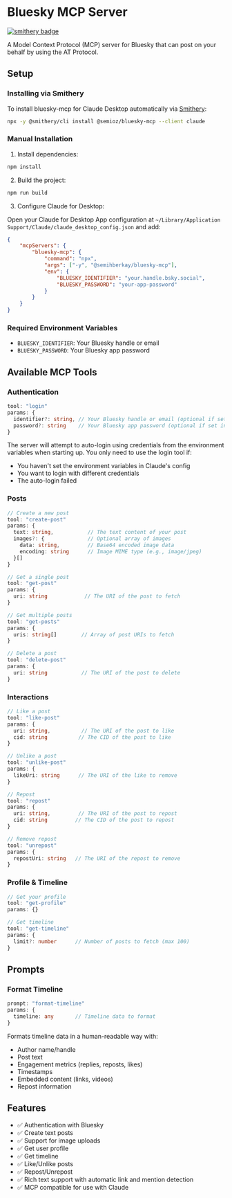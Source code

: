 # Bluesky MCP Server

[![smithery badge](https://smithery.ai/badge/@semioz/bluesky-mcp)](https://smithery.ai/server/@semioz/bluesky-mcp)

A Model Context Protocol (MCP) server for Bluesky that can post on your behalf by using the AT Protocol.

## Setup

### Installing via Smithery

To install bluesky-mcp for Claude Desktop automatically via [Smithery](https://smithery.ai/server/@semioz/bluesky-mcp):

```bash
npx -y @smithery/cli install @semioz/bluesky-mcp --client claude
```

### Manual Installation

1. Install dependencies:
```bash
npm install
```

2. Build the project:
```bash
npm run build
```

3. Configure Claude for Desktop:

Open your Claude for Desktop App configuration at `~/Library/Application Support/Claude/claude_desktop_config.json` and add:

```json
{
    "mcpServers": {
        "bluesky-mcp": {
            "command": "npx",
            "args": ["-y", "@semihberkay/bluesky-mcp"],
            "env": {
                "BLUESKY_IDENTIFIER": "your.handle.bsky.social",
                "BLUESKY_PASSWORD": "your-app-password"
            }
        }
    }
}
```

### Required Environment Variables
- `BLUESKY_IDENTIFIER`: Your Bluesky handle or email
- `BLUESKY_PASSWORD`: Your Bluesky app password

## Available MCP Tools

### Authentication
```typescript
tool: "login"
params: {
  identifier?: string, // Your Bluesky handle or email (optional if set in env)
  password?: string    // Your Bluesky app password (optional if set in env)
}
```
The server will attempt to auto-login using credentials from the environment variables when starting up. You only need to use the login tool if:
- You haven't set the environment variables in Claude's config
- You want to login with different credentials
- The auto-login failed

### Posts
```typescript
// Create a new post
tool: "create-post"
params: {
  text: string,           // The text content of your post
  images?: {              // Optional array of images
    data: string,         // Base64 encoded image data
    encoding: string      // Image MIME type (e.g., image/jpeg)
  }[]
}

// Get a single post
tool: "get-post"
params: {
  uri: string            // The URI of the post to fetch
}

// Get multiple posts
tool: "get-posts"
params: {
  uris: string[]        // Array of post URIs to fetch
}

// Delete a post
tool: "delete-post"
params: {
  uri: string           // The URI of the post to delete
}
```

### Interactions
```typescript
// Like a post
tool: "like-post"
params: {
  uri: string,          // The URI of the post to like
  cid: string          // The CID of the post to like
}

// Unlike a post
tool: "unlike-post"
params: {
  likeUri: string      // The URI of the like to remove
}

// Repost
tool: "repost"
params: {
  uri: string,         // The URI of the post to repost
  cid: string         // The CID of the post to repost
}

// Remove repost
tool: "unrepost"
params: {
  repostUri: string   // The URI of the repost to remove
}
```

### Profile & Timeline
```typescript
// Get your profile
tool: "get-profile"
params: {}

// Get timeline
tool: "get-timeline"
params: {
  limit?: number      // Number of posts to fetch (max 100)
}
```

## Prompts

### Format Timeline
```typescript
prompt: "format-timeline"
params: {
  timeline: any       // Timeline data to format
}
```
Formats timeline data in a human-readable way with:
- Author name/handle
- Post text
- Engagement metrics (replies, reposts, likes)
- Timestamps
- Embedded content (links, videos)
- Repost information

## Features

- ✅ Authentication with Bluesky
- ✅ Create text posts
- ✅ Support for image uploads
- ✅ Get user profile
- ✅ Get timeline
- ✅ Like/Unlike posts
- ✅ Repost/Unrepost
- ✅ Rich text support with automatic link and mention detection
- ✅ MCP compatible for use with Claude
